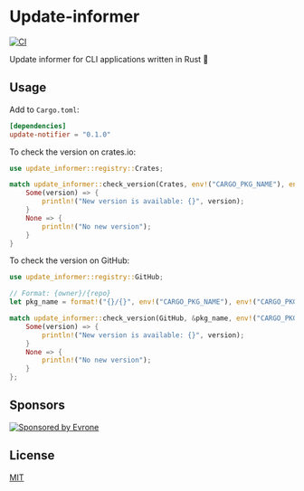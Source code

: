 # Update-informer

[![CI](https://github.com/mgrachev/update-informer/workflows/CI/badge.svg)](https://github.com/mgrachev/update-informer/actions)

Update informer for CLI applications written in Rust 🦀

## Usage

Add to `Cargo.toml`:

```toml
[dependencies]
update-notifier = "0.1.0"
```

To check the version on crates.io:

```rust
use update_informer::registry::Crates;

match update_informer::check_version(Crates, env!("CARGO_PKG_NAME"), env!("CARGO_PKG_VERSION"))? {
    Some(version) => {
        println!("New version is available: {}", version);
    }
    None => {
        println!("No new version");
    }
}
```

To check the version on GitHub:

```rust
use update_informer::registry::GitHub;

// Format: {owner}/{repo}
let pkg_name = format!("{}/{}", env!("CARGO_PKG_NAME"), env!("CARGO_PKG_NAME"));

match update_informer::check_version(GitHub, &pkg_name, env!("CARGO_PKG_VERSION"))? {
    Some(version) => {
        println!("New version is available: {}", version);
    }
    None => {
        println!("No new version");
    }
};
```

## Sponsors

<p>
  <a href="https://evrone.com/?utm_source=github&utm_campaign=update-informer">
    <img src="https://www.mgrachev.com/assets/static/sponsored_by_evrone.svg?sanitize=true"
      alt="Sponsored by Evrone">
  </a>
</p>

## License

[MIT](https://choosealicense.com/licenses/mit)
